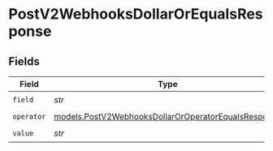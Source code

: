 # PostV2WebhooksDollarOrEqualsResponse


## Fields

| Field                                                                                                            | Type                                                                                                             | Required                                                                                                         | Description                                                                                                      |
| ---------------------------------------------------------------------------------------------------------------- | ---------------------------------------------------------------------------------------------------------------- | ---------------------------------------------------------------------------------------------------------------- | ---------------------------------------------------------------------------------------------------------------- |
| `field`                                                                                                          | *str*                                                                                                            | :heavy_check_mark:                                                                                               | N/A                                                                                                              |
| `operator`                                                                                                       | [models.PostV2WebhooksDollarOrOperatorEqualsResponse](../models/postv2webhooksdollaroroperatorequalsresponse.md) | :heavy_check_mark:                                                                                               | N/A                                                                                                              |
| `value`                                                                                                          | *str*                                                                                                            | :heavy_check_mark:                                                                                               | N/A                                                                                                              |
